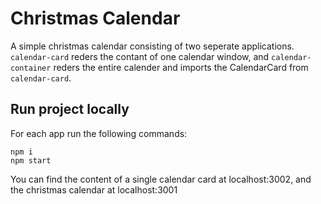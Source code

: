 # Christmas Calendar

A simple christmas calendar consisting of two seperate applications. `calendar-card` reders the contant of one calendar window, and `calendar-container` reders the entire calender and imports the CalendarCard from `calendar-card`.

## Run project locally

For each app run the following commands:

```
npm i
npm start
```

You can find the content of a single calendar card at localhost:3002, and the christmas calendar at localhost:3001

